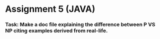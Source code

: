 # Assignment 5 (JAVA)
### Task: Make a doc file explaining the difference between P VS NP citing examples derived from real-life. 
